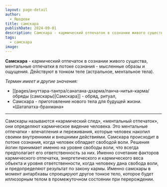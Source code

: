 ```yaml
---
layout: page-detail
author:
  - Яшодеви
title: самскара
publishDate: 2024-09-01
description: Самскара - кармический отпечаток в сознании живого существа; метальные отпечатки в потоке сознания - мысленные образы и ощущения. Действуют в тонком теле (астральное, ментальное тела).
tags:
  - самскара
image:
---
```

**Самскара** - кармический отпечаток в сознании живого существа, ментальные отпечатки в потоке сознания - мысленные образы и ощущения. Действуют в тонком теле (астральное, ментальное тела).

*Термин имеет и другие значения:*

- [[pages/ануттара-тантра/санатана-дхарма/панча-нитья-карма/обряды (самскары)|Самскара]] - обряд, ритуал,
- Самскара - приготовление нового тела для будущей жизни. «Шатапатха-брахмана»

---
Самскары называются «кармический след», «ментальный отпечаток», они определяют кармическое видение человека. Это ментальные отпечатки - впечатления и переживания, которые человек накопил своими внутренними и внешними действиями. Самскара происходит в потоке сознания, когда человек обладает свободой воли. Решения йогин принимает именно на уровне свободы воли, что всегда предполагает его ответственность за них. Именно сочетание факторов кармического отпечатка, энергетического и кармического веса объекта и уровня ответственности, когда человеку дана свобода воли, и предопределяют результат по закону кармы. Именно самскары в момент антарбхавы спроецируют другое тонкое тело, которое будет иллюзорным телом в промежуточном состоянии при перерождении.

